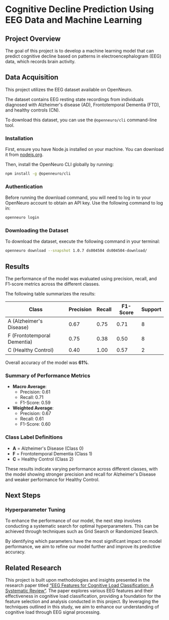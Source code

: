 
# Cognitive Decline Prediction Using EEG Data and Machine Learning

## Project Overview

The goal of this project is to develop a machine learning model that can predict cognitive decline based on patterns in electroencephalogram (EEG) data, which records brain activity. 

## Data Acquisition

This project utilizes the EEG dataset available on OpenNeuro. 

The dataset contains EEG resting state recordings from individuals diagnosed with Alzheimer's disease (AD), Frontotemporal Dementia (FTD), and healthy controls (CN).

To download this dataset, you can use the `@openneuro/cli` command-line tool. 

### Installation
First, ensure you have Node.js installed on your machine. You can download it from [nodejs.org](https://nodejs.org/).

Then, install the OpenNeuro CLI globally by running:
```bash
npm install -g @openneuro/cli
```

### Authentication

Before running the download command, you will need to log in to your OpenNeuro account to obtain an API key. Use the following command to log in:

```bash
openneuro login
```

### Downloading the Dataset 

To download the dataset, execute the following command in your terminal:

```bash
openneuro download --snapshot 1.0.7 ds004504 ds004504-download/
```

## Results

The performance of the model was evaluated using precision, recall, and F1-score metrics across the different classes. 

The following table summarizes the results:

| Class | Precision | Recall | F1-Score | Support |
|-------|-----------|--------|----------|--------|
| A (Alzheimer's Disease) | 0.67      | 0.75   | 0.71     | 8      |
| F (Frontotemporal Dementia) | 0.75      | 0.38   | 0.50     | 8      |
| C (Healthy Control) | 0.40      | 1.00   | 0.57     | 2      |

Overall accuracy of the model was **61%**. 

### Summary of Performance Metrics
- **Macro Average**:
  - Precision: 0.61
  - Recall: 0.71
  - F1-Score: 0.59
- **Weighted Average**:
  - Precision: 0.67
  - Recall: 0.61
  - F1-Score: 0.60

### Class Label Definitions
- **A** = Alzheimer's Disease (Class 0)
- **F** = Frontotemporal Dementia (Class 1)
- **C** = Healthy Control (Class 2)

These results indicate varying performance across different classes, with the model showing stronger precision and recall for Alzheimer's Disease and weaker performance for Healthy Control.


## Next Steps

### Hyperparameter Tuning

To enhance the performance of our model, the next step involves conducting a systematic search for optimal hyperparameters. This can be achieved through techniques such as Grid Search or Randomized Search. 

By identifying which parameters have the most significant impact on model performance, we aim to refine our model further and improve its predictive accuracy.

## Related Research

This project is built upon methodologies and insights presented in the research paper titled [“EEG Features for Cognitive Load Classification: A Systematic Review”](https://www.mdpi.com/2306-5729/8/6/95). The paper explores various EEG features and their effectiveness in cognitive load classification, providing a foundation for the feature selection and analysis conducted in this project. By leveraging the techniques outlined in this study, we aim to enhance our understanding of cognitive load through EEG signal processing.
